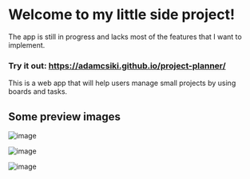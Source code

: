 # Welcome to my little side project!
The app is still in progress and lacks most of the features that I want to implement.
### Try it out: https://adamcsiki.github.io/project-planner/

This is a web app that will help users manage small projects by using boards and tasks.

## Some preview images

![image](https://github.com/AdamCsiki/project-planner/assets/112400969/ebe3925c-7509-4ddb-b5d7-930f6c74921a)

![image](https://github.com/AdamCsiki/project-planner/assets/112400969/0a89d2d4-0057-4e29-acab-3a27963ce50a)

![image](https://github.com/AdamCsiki/project-planner/assets/112400969/af2bf6ad-ee81-496a-9bea-04b9c2366a8f)
